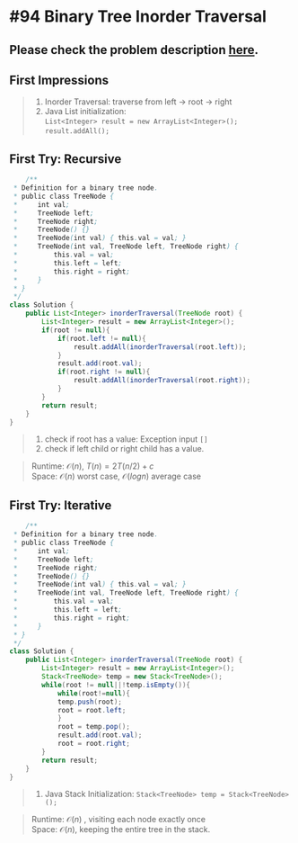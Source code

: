 # #94 Binary Tree Inorder Traversal

## Please check the problem description [here](https://leetcode.com/problems/binary-tree-inorder-traversal/).

## First Impressions
> 1. Inorder Traversal: traverse from left -> root -> right
> 2. Java List initialization:   
> `List<Integer> result = new ArrayList<Integer>();`  
> `result.addAll();`

## First Try: Recursive

```Java
    /**
 * Definition for a binary tree node.
 * public class TreeNode {
 *     int val;
 *     TreeNode left;
 *     TreeNode right;
 *     TreeNode() {}
 *     TreeNode(int val) { this.val = val; }
 *     TreeNode(int val, TreeNode left, TreeNode right) {
 *         this.val = val;
 *         this.left = left;
 *         this.right = right;
 *     }
 * }
 */
class Solution {
    public List<Integer> inorderTraversal(TreeNode root) {
        List<Integer> result = new ArrayList<Integer>();
        if(root != null){
            if(root.left != null){
                result.addAll(inorderTraversal(root.left));   
            }
            result.add(root.val);
            if(root.right != null){
                result.addAll(inorderTraversal(root.right));
            }
        }
        return result;
    }
}
```
> 1. check if root has a value: Exception input `[]`
> 2. check if left child or right child has a value.

>Runtime: $\mathcal{O}(n)$, $T(n) = 2T(n/2)+c$  
>Space: $\mathcal{O}(n)$ worst case, $\mathcal{O}(logn)$ average case

## First Try: Iterative

```Java
    /**
 * Definition for a binary tree node.
 * public class TreeNode {
 *     int val;
 *     TreeNode left;
 *     TreeNode right;
 *     TreeNode() {}
 *     TreeNode(int val) { this.val = val; }
 *     TreeNode(int val, TreeNode left, TreeNode right) {
 *         this.val = val;
 *         this.left = left;
 *         this.right = right;
 *     }
 * }
 */
class Solution {
    public List<Integer> inorderTraversal(TreeNode root) {
        List<Integer> result = new ArrayList<Integer>();
        Stack<TreeNode> temp = new Stack<TreeNode>();
        while(root != null||!temp.isEmpty()){
            while(root!=null){
            temp.push(root);
            root = root.left;
            }
            root = temp.pop();
            result.add(root.val);
            root = root.right;
        }
        return result;
    }
}
```

> 1. Java Stack Initialization: `Stack<TreeNode> temp = Stack<TreeNode>();`

>Runtime: $\mathcal{O}(n)$ , visiting each node exactly once  
>Space: $\mathcal{O}(n)$, keeping the entire tree in the stack.



